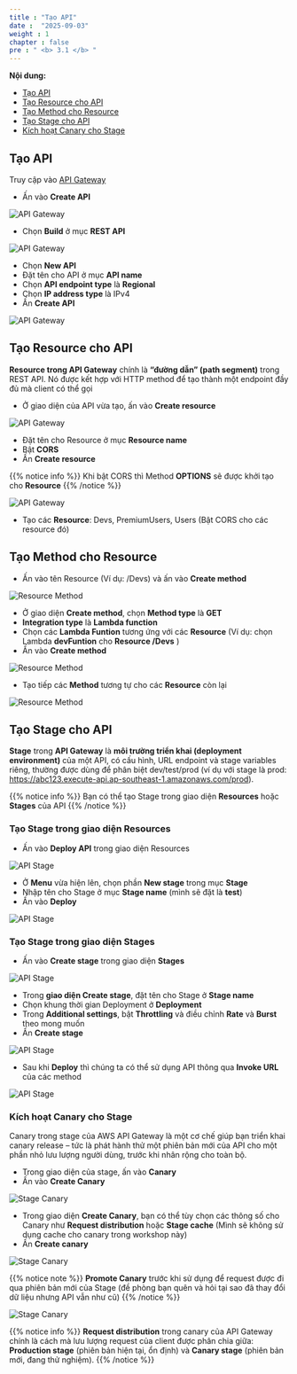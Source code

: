 ```yaml
---
title : "Tạo API"
date :  "2025-09-03" 
weight : 1
chapter : false
pre : " <b> 3.1 </b> "
---
```


**Nội dung:**
- [Tạo API](#tạo-api)
- [Tạo Resource cho API](#tạo-resource-cho-api)
- [Tạo Method cho Resource](#tạo-method-cho-resource)
- [Tạo Stage cho API](#tạo-stage-cho-api)
- [Kích hoạt Canary cho Stage](#kích-hoạt-canary-cho-stage)

## Tạo API

Truy cập vào [API Gateway](https://console.aws.amazon.com/apigateway/main)

- Ấn vào **Create API**

![API Gateway](/images/3/0001.png?featherlight=false&width=90pc)

- Chọn **Build** ở mục **REST API**

![API Gateway](/images/3/0002.png?featherlight=false&width=90pc)

- Chọn **New API**
- Đặt tên cho API ở mục **API name**
- Chọn **API endpoint type** là **Regional**
- Chọn **IP address type** là IPv4
- Ấn **Create API**

![API Gateway](/images/3/0003.png?featherlight=false&width=90pc)

## Tạo Resource cho API

**Resource trong API Gateway** chính là **“đường dẫn” (path segment)** trong REST API. Nó được kết hợp với HTTP method để tạo thành một endpoint đầy đủ mà client có thể gọi

- Ở giao diện của API vừa tạo, ấn vào **Create resource**

![API Gateway](/images/3/0004.png?featherlight=false&width=90pc)

- Đặt tên cho Resource ở mục **Resource name**
- Bật **CORS**
- Ấn **Create resource**

{{% notice info %}}
Khi bật CORS thì Method **OPTIONS** sẽ được khởi tạo cho **Resource**
{{% /notice %}}

![API Gateway](/images/3/0005.png?featherlight=false&width=90pc)

- Tạo các **Resource**: Devs, PremiumUsers, Users (Bật CORS cho các resource đó)

## Tạo Method cho Resource

- Ấn vào tên Resource (Ví dụ: /Devs) và ấn vào **Create method**

![Resource Method](/images/3/0006.png?featherlight=false&width=90pc)

- Ở giao diện **Create method**, chọn **Method type** là **GET**
- **Integration type** là **Lambda function**
- Chọn các **Lambda Funtion** tương ứng với các **Resource** (Ví dụ: chọn Lambda **devFuntion** cho **Resource /Devs** )
- Ấn vào **Create method**

![Resource Method](/images/3/0007.png?featherlight=false&width=90pc)

- Tạo tiếp các **Method** tương tự cho các **Resource** còn lại

![Resource Method](/images/3/0008.png?featherlight=false&width=90pc)

## Tạo Stage cho API

**Stage** trong **API Gateway** là **môi trường triển khai (deployment environment)** của một API, có cấu hình, URL endpoint và stage variables riêng, thường được dùng để phân biệt dev/test/prod (ví dụ với stage là prod: https://abc123.execute-api.ap-southeast-1.amazonaws.com/prod).

{{% notice info %}}
Bạn có thể tạo Stage trong giao diện **Resources** hoặc **Stages** của API
{{% /notice %}}

### Tạo Stage trong giao diện Resources

- Ấn vào **Deploy API** trong giao diện Resources

![API Stage](/images/3/0009.png?featherlight=false&width=90pc)

- Ở **Menu** vừa hiện lên, chọn phần **New stage** trong mục **Stage**
- Nhập tên cho Stage ở mục **Stage name** (mình sẽ đặt là **test**)
- Ấn vào **Deploy**

![API Stage](/images/3/00010.png?featherlight=false&width=90pc)

### Tạo Stage trong giao diện Stages

- Ấn vào **Create stage** trong giao diện **Stages**

![API Stage](/images/3/00012.png?featherlight=false&width=90pc)

- Trong **giao diện Create stage**, đặt tên cho Stage ở **Stage name**
- Chọn khung thời gian Deployment ở **Deployment**
- Trong **Additional settings**, bật **Throttling** và điều chỉnh **Rate** và **Burst** theo mong muốn
- Ấn **Create stage**

![API Stage](/images/3/00013.png?featherlight=false&width=90pc)

- Sau khi **Deploy** thì chúng ta có thể sử dụng API thông qua **Invoke URL** của các method

![API Stage](/images/3/00011.png?featherlight=false&width=90pc)

### Kích hoạt Canary cho Stage

Canary trong stage của AWS API Gateway là một cơ chế giúp bạn triển khai canary release – tức là phát hành thử một phiên bản mới của API cho một phần nhỏ lưu lượng người dùng, trước khi nhân rộng cho toàn bộ.

- Trong giao diện của stage, ấn vào **Canary**
- Ấn vào **Create Canary**

![Stage Canary](/images/3/00014.png?featherlight=false&width=90pc)

- Trong giao diện **Create Canary**, bạn có thể tùy chọn các thông số cho Canary như **Request distribution** hoặc **Stage cache** (Mình sẽ không sử dụng cache cho canary trong workshop này)
- Ấn **Create canary**

![Stage Canary](/images/3/00015.png?featherlight=false&width=90pc)

{{% notice note %}}
**Promote Canary** trước khi sử dụng để request được đi qua phiên bản mới của Stage (đề phòng bạn quên và hỏi tại sao đã thay đổi dữ liệu nhưng API vẫn như cũ)
{{% /notice %}}

![Stage Canary](/images/3/00016.png?featherlight=false&width=90pc)

{{% notice info %}}
**Request distribution** trong canary của API Gateway chính là cách mà lưu lượng request của client được phân chia giữa: **Production stage** (phiên bản hiện tại, ổn định) và **Canary stage** (phiên bản mới, đang thử nghiệm).
{{% /notice %}}


